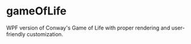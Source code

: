 # gameOfLife
WPF version of Conway's Game of Life with proper rendering and user-friendly customization.

